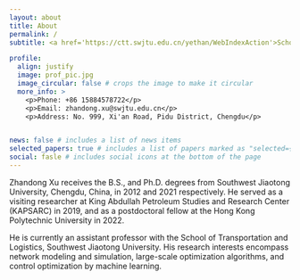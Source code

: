 ```yaml
---
layout: about
title: About
permalink: /
subtitle: <a href='https://ctt.swjtu.edu.cn/yethan/WebIndexAction'>School of Transportation and Logistics, Southwest Jiaotong University</a>.

profile:
  align: justify
  image: prof_pic.jpg
  image_circular: false # crops the image to make it circular
  more_info: >
    <p>Phone: +86 15884578722</p>
    <p>Email: zhandong.xu@swjtu.edu.cn</p>
    <p>Address: No. 999, Xi'an Road, Pidu District, Chengdu</p>


news: false # includes a list of news items
selected_papers: true # includes a list of papers marked as "selected={true}"
social: fasle # includes social icons at the bottom of the page
---
```


Zhandong Xu receives the B.S., and Ph.D. degrees from Southwest Jiaotong University, Chengdu, China, in 2012 and 2021 respectively. He served as a visiting researcher at King Abdullah Petroleum Studies and Research Center (KAPSARC) in 2019, and as a postdoctoral fellow at the Hong Kong Polytechnic University in 2022. 

He is currently an assistant professor with the School of Transportation and Logistics, Southwest Jiaotong University. His research interests encompass network modeling and simulation, large-scale optimization algorithms, and control optimization by machine learning.